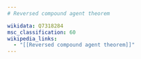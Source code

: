 ```yaml
---
# Reversed compound agent theorem

wikidata: Q7318284
msc_classification: 60
wikipedia_links:
  - "[[Reversed compound agent theorem]]"
---
```

